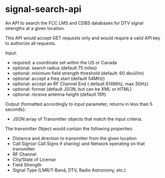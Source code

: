 # signal-search-api
An API to search the FCC LMS and CDBS databases for DTV signal strengths at a given location. 

This API would accept GET requests only and would require a valid API key to authorize all requests.

Input:
- required: a coordinate set within the US or Canada
- optional: search radius (default 75 miles)
- optional: minimum field strength threshold (default: 60 dbuV/m) 
- optional: accept a freq start (default 54MHz)
- optional: accept an RF Channel End ( default 614MHz, max 3GHz)
- optional: format (default JSON, but can be XML or HTML)
- optional: receive antenna height (default 15ft)

Output (formatted accordingly to input parameter, returns in less than 5 seconds):
- JSON array of Transmitter objects that match the input criteria.

The transmitter Object would contain the following properties:
- Distance and direction to transmitter from the given location
- Call Sign(or Call Signs if sharing) and Network operating on that transmitter
- RF Channel
- City/State of License
- Field Strength
- Signal Type (LMR/T-Band, DTV, Radio Astronomy, etc.)
